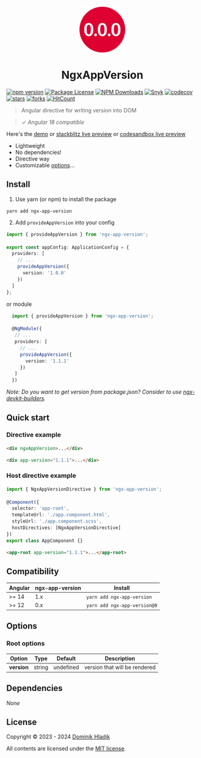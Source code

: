 <p align="center">
  <a href="https://github.com/Celtian/ngx-app-version" target="blank"><img src="assets/logo.svg?sanitize=true" alt="" width="120"></a>
  <h1 align="center">NgxAppVersion</h1>
</p>

[![npm version](https://badge.fury.io/js/ngx-app-version.svg)](https://badge.fury.io/js/ngx-app-version)
[![Package License](https://img.shields.io/npm/l/ngx-app-version.svg)](https://www.npmjs.com/ngx-app-version)
[![NPM Downloads](https://img.shields.io/npm/dm/ngx-app-version.svg)](https://www.npmjs.com/ngx-app-version)
[![Snyk](https://snyk.io//advisor/npm-package/ngx-app-version/badge.svg)](https://snyk.io//advisor/npm-package/ngx-app-version)
[![codecov](https://codecov.io/gh/Celtian/ngx-app-version/branch/master/graph/badge.svg?token=1IRUKIKM0D)](https://codecov.io/gh/celtian/ngx-app-version/)
[![stars](https://badgen.net/github/stars/celtian/ngx-app-version)](https://github.com/celtian/ngx-app-version/)
[![forks](https://badgen.net/github/forks/celtian/ngx-app-version)](https://github.com/celtian/ngx-app-version/)
[![HitCount](http://hits.dwyl.com/celtian/ngx-app-version.svg)](http://hits.dwyl.com/celtian/ngx-app-version)

> Angular directive for writing version into DOM

> ✓ _Angular 18 compatible_

Here's the [demo](http://celtian.github.io/ngx-app-version/) or [stackblitz live preview](https://stackblitz.com/edit/ngx-app-version) or [codesandbox live preview](https://codesandbox.io/s/ngx-app-version-l05882)

- Lightweight
- No dependencies!
- Directive way
- Customizable [options](#options)...

## Install

1. Use yarn (or npm) to install the package

```terminal
yarn add ngx-app-version
```

2. Add `provideAppVersion` into your config

```typescript
import { provideAppVersion } from 'ngx-app-version';

export const appConfig: ApplicationConfig = {
  providers: [
    // ...
    provideAppVersion({
      version: '1.0.0'
    })
  ]
};
```

or module

```typescript
  import { provideAppVersion } from 'ngx-app-version';

  @NgModule({
   // ...
   providers: [
     // ...
     provideAppVersion({
       version: '1.1.1'
     })
   ]
  })
```

_Note: Do you want to get version from package.json? Consider to use [ngx-devkit-builders](https://www.npmjs.com/package/ngx-devkit-builders)._

## Quick start

### Directive example

```html
<div ngxAppVersion>...</div>
```

```html
<div app-version="1.1.1">...</div>
```

### Host directive example

```typescript
import { NgxAppVersionDirective } from 'ngx-app-version';

@Component({
  selector: 'app-root',
  templateUrl: './app.component.html',
  styleUrl: './app.component.scss',
  hostDirectives: [NgxAppVersionDirective]
})
export class AppComponent {}
```

```html
<app-root app-version="1.1.1">...</app-root>
```

## Compatibility

| Angular | ngx-app-version | Install                      |
| ------- | --------------- | ---------------------------- |
| >= 14   | 1.x             | `yarn add ngx-app-version`   |
| >= 12   | 0.x             | `yarn add ngx-app-version@0` |

## Options

### Root options

| Option      | Type   | Default   | Description                   |
| ----------- | ------ | --------- | ----------------------------- |
| **version** | string | undefined | version that will be rendered |

## Dependencies

_None_

## License

Copyright &copy; 2023 - 2024 [Dominik Hladik](https://github.com/Celtian)

All contents are licensed under the [MIT license].

[mit license]: LICENSE
